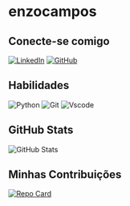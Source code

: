 # enzocampos

## Conecte-se comigo
[![LinkedIn](https://img.shields.io/badge/LinkedIn-FFF?style=for-the-badge&logo=linkedin&logoColor=black)](https://www.linkedin.com/in/enzo-campos-61a234205/)
[![GitHub](https://img.shields.io/badge/GitHub-100000?style=for-the-badge&logo=github&logoColor=white)](https://github.com/enzocampos)

## Habilidades
![Python](https://img.shields.io/badge/python-FFF?style=for-the-badge&logo=python&logoColor=black)
![Git](https://img.shields.io/badge/GIT-100000?style=for-the-badge&logo=git&logoColor=white)
![Vscode](https://img.shields.io/badge/Vscode-FFF?style=for-the-badge&logo=visual-studio-code&logoColor=black)


## GitHub Stats
![GitHub Stats](https://github-readme-stats.vercel.app/api?username=enzocampos&theme=transparent&bg_color=FFF&border_color=000&show_icons=true&icon_color=000&title_color=black&text_color=black&hide_title=true&hide=stars)

## Minhas Contribuições
[![Repo Card](https://github-readme-stats.vercel.app/api/pin/?username=enzocampos&repo=dio-lab-open-source&bg_color=FFF&border_color=000&show_icons=true&icon_color=000&title_color=000&text_color=000)](https://github.com/enzocampos/dio-lab-open-source)